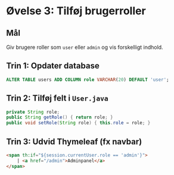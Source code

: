 # Øvelse 3: Tilføj brugerroller

## Mål
Giv brugere roller som `user` eller `admin` og vis forskelligt indhold.

## Trin 1: Opdater database

```sql
ALTER TABLE users ADD COLUMN role VARCHAR(20) DEFAULT 'user';
```

## Trin 2: Tilføj felt i `User.java`

```java
private String role;
public String getRole() { return role; }
public void setRole(String role) { this.role = role; }
```

## Trin 3: Udvid Thymeleaf (fx navbar)

```html
<span th:if="${session.currentUser.role == 'admin'}">
    | <a href="/admin">Adminpanel</a>
</span>
```
